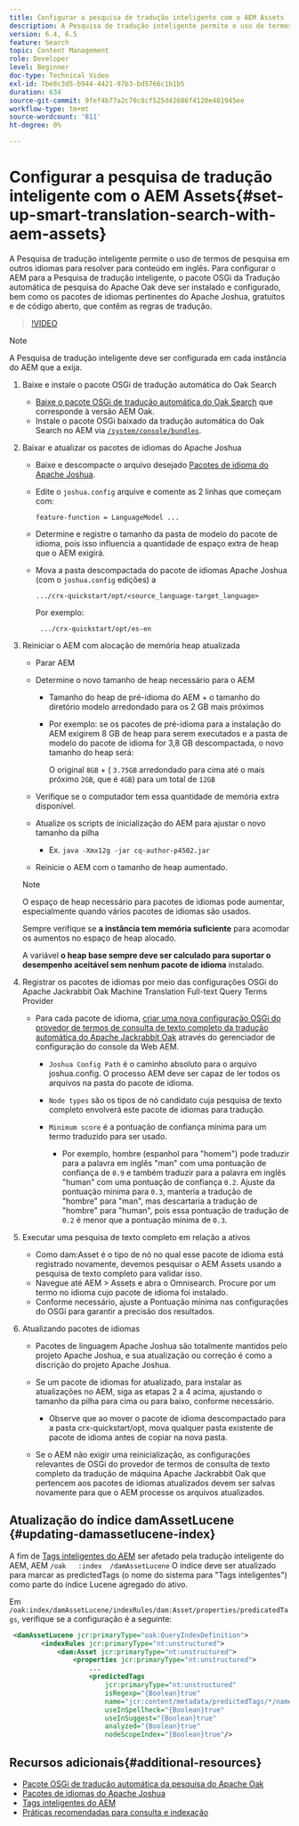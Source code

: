 ```yaml
---
title: Configurar a pesquisa de tradução inteligente com o AEM Assets
description: A Pesquisa de tradução inteligente permite o uso de termos de pesquisa em outros idiomas para resolver para conteúdo em inglês. Para configurar o AEM para a Pesquisa de tradução inteligente, o pacote OSGi da Tradução automática de pesquisa do Apache Oak deve ser instalado e configurado, bem como os pacotes de idiomas pertinentes do Apache Joshua, gratuitos e de código aberto, que contêm as regras de tradução.
version: 6.4, 6.5
feature: Search
topic: Content Management
role: Developer
level: Beginner
doc-type: Technical Video
exl-id: 7be8c3d5-b944-4421-97b3-bd5766c1b1b5
duration: 634
source-git-commit: 9fef4b77a2c70c8cf525d42686f4120e481945ee
workflow-type: tm+mt
source-wordcount: '811'
ht-degree: 0%

---
```


# Configurar a pesquisa de tradução inteligente com o AEM Assets{#set-up-smart-translation-search-with-aem-assets}

A Pesquisa de tradução inteligente permite o uso de termos de pesquisa em outros idiomas para resolver para conteúdo em inglês. Para configurar o AEM para a Pesquisa de tradução inteligente, o pacote OSGi da Tradução automática de pesquisa do Apache Oak deve ser instalado e configurado, bem como os pacotes de idiomas pertinentes do Apache Joshua, gratuitos e de código aberto, que contêm as regras de tradução.

>[!VIDEO](https://video.tv.adobe.com/v/21291?quality=12&learn=on)

>[!NOTE]
>
>A Pesquisa de tradução inteligente deve ser configurada em cada instância do AEM que a exija.

1. Baixe e instale o pacote OSGi de tradução automática do Oak Search
   * [Baixe o pacote OSGi de tradução automática do Oak Search](https://search.maven.org/#search%7Cgav%7C1%7Cg%3A%22org.apache.jackrabbit%22%20AND%20a%3A%22oak-search-mt%22) que corresponde à versão AEM Oak.
   * Instale o pacote OSGi baixado da tradução automática do Oak Search no AEM via [`/system/console/bundles`](http://localhost:4502/system/console/bundles).

2. Baixar e atualizar os pacotes de idiomas do Apache Joshua
   * Baixe e descompacte o arquivo desejado [Pacotes de idioma do Apache Joshua](https://cwiki.apache.org/confluence/display/JOSHUA/Language+Packs).
   * Edite o `joshua.config` arquive e comente as 2 linhas que começam com:

     ```
     feature-function = LanguageModel ...
     ```

   * Determine e registre o tamanho da pasta de modelo do pacote de idioma, pois isso influencia a quantidade de espaço extra de heap que o AEM exigirá.
   * Mova a pasta descompactada do pacote de idiomas Apache Joshua (com o `joshua.config` edições) a

     ```
     .../crx-quickstart/opt/<source_language-target_language>
     ```

     Por exemplo:

     ```
      .../crx-quickstart/opt/es-en
     ```

3. Reiniciar o AEM com alocação de memória heap atualizada
   * Parar AEM
   * Determine o novo tamanho de heap necessário para o AEM

      * Tamanho do heap de pré-idioma do AEM + o tamanho do diretório modelo arredondado para os 2 GB mais próximos
      * Por exemplo: se os pacotes de pré-idioma para a instalação do AEM exigirem 8 GB de heap para serem executados e a pasta de modelo do pacote de idioma for 3,8 GB descompactada, o novo tamanho do heap será:

        O original `8GB` + ( `3.75GB` arredondado para cima até o mais próximo `2GB`, que é `4GB`) para um total de `12GB`

   * Verifique se o computador tem essa quantidade de memória extra disponível.
   * Atualize os scripts de inicialização do AEM para ajustar o novo tamanho da pilha

      * Ex. `java -Xmx12g -jar cq-author-p4502.jar`

   * Reinicie o AEM com o tamanho de heap aumentado.

   >[!NOTE]
   >
   >O espaço de heap necessário para pacotes de idiomas pode aumentar, especialmente quando vários pacotes de idiomas são usados.
   >
   >
   >Sempre verifique se **a instância tem memória suficiente** para acomodar os aumentos no espaço de heap alocado.
   >
   >
   >A variável **o heap base sempre deve ser calculado para suportar o desempenho aceitável sem nenhum pacote de idioma** instalado.

4. Registrar os pacotes de idiomas por meio das configurações OSGi do Apache Jackrabbit Oak Machine Translation Full-text Query Terms Provider

   * Para cada pacote de idioma, [criar uma nova configuração OSGi do provedor de termos de consulta de texto completo da tradução automática do Apache Jackrabbit Oak](http://localhost:4502/system/console/configMgr/org.apache.jackrabbit.oak.plugins.index.mt.MTFulltextQueryTermsProviderFactory) através do gerenciador de configuração do console da Web AEM.

      * `Joshua Config Path` é o caminho absoluto para o arquivo joshua.config. O processo AEM deve ser capaz de ler todos os arquivos na pasta do pacote de idioma.
      * `Node types` são os tipos de nó candidato cuja pesquisa de texto completo envolverá este pacote de idiomas para tradução.
      * `Minimum score` é a pontuação de confiança mínima para um termo traduzido para ser usado.

         * Por exemplo, hombre (espanhol para &quot;homem&quot;) pode traduzir para a palavra em inglês &quot;man&quot; com uma pontuação de confiança de `0.9` e também traduzir para a palavra em inglês &quot;human&quot; com uma pontuação de confiança `0.2`. Ajuste da pontuação mínima para `0.3`, manteria a tradução de &quot;hombre&quot; para &quot;man&quot;, mas descartaria a tradução de &quot;hombre&quot; para &quot;human&quot;, pois essa pontuação de tradução de `0.2` é menor que a pontuação mínima de `0.3`.

5. Executar uma pesquisa de texto completo em relação a ativos
   * Como dam:Asset é o tipo de nó no qual esse pacote de idioma está registrado novamente, devemos pesquisar o AEM Assets usando a pesquisa de texto completo para validar isso.
   * Navegue até AEM > Assets e abra o Omnisearch. Procure por um termo no idioma cujo pacote de idioma foi instalado.
   * Conforme necessário, ajuste a Pontuação mínima nas configurações do OSGi para garantir a precisão dos resultados.

6. Atualizando pacotes de idiomas
   * Pacotes de linguagem Apache Joshua são totalmente mantidos pelo projeto Apache Joshua, e sua atualização ou correção é como a discrição do projeto Apache Joshua.
   * Se um pacote de idiomas for atualizado, para instalar as atualizações no AEM, siga as etapas 2 a 4 acima, ajustando o tamanho da pilha para cima ou para baixo, conforme necessário.

      * Observe que ao mover o pacote de idioma descompactado para a pasta crx-quickstart/opt, mova qualquer pasta existente de pacote de idioma antes de copiar na nova pasta.

   * Se o AEM não exigir uma reinicialização, as configurações relevantes de OSGi do provedor de termos de consulta de texto completo da tradução de máquina Apache Jackrabbit Oak que pertencem aos pacotes de idiomas atualizados devem ser salvas novamente para que o AEM processe os arquivos atualizados.

## Atualização do índice damAssetLucene {#updating-damassetlucene-index}

A fim de [Tags inteligentes do AEM](https://helpx.adobe.com/experience-manager/6-3/assets/using/touch-ui-smart-tags.html) ser afetado pela tradução inteligente do AEM, AEM `/oak   :index  /damAssetLucene` O índice deve ser atualizado para marcar as predictedTags (o nome do sistema para &quot;Tags inteligentes&quot;) como parte do índice Lucene agregado do ativo.

Em `/oak:index/damAssetLucene/indexRules/dam:Asset/properties/predicatedTags`, verifique se a configuração é a seguinte:

```xml
 <damAssetLucene jcr:primaryType="oak:QueryIndexDefinition">
        <indexRules jcr:primaryType="nt:unstructured">
            <dam:Asset jcr:primaryType="nt:unstructured">
                <properties jcr:primaryType="nt:unstructured">
                    ...
                    <predictedTags
                        jcr:primaryType="nt:unstructured"
                        isRegexp="{Boolean}true"
                        name="jcr:content/metadata/predictedTags/*/name"
                        useInSpellheck="{Boolean}true"
                        useInSuggest="{Boolean}true"
                        analyzed="{Boolean}true"
                        nodeScopeIndex="{Boolean}true"/>
```

## Recursos adicionais{#additional-resources}

* [Pacote OSGi de tradução automática da pesquisa do Apache Oak](https://search.maven.org/#search%7Cgav%7C1%7Cg%3A%22org.apache.jackrabbit%22%20AND%20a%3A%22oak-search-mt%22)
* [Pacotes de idiomas do Apache Joshua](https://cwiki.apache.org/confluence/display/JOSHUA/Language+Packs)
* [Tags inteligentes do AEM](https://helpx.adobe.com/experience-manager/6-3/assets/using/touch-ui-smart-tags.html)
* [Práticas recomendadas para consulta e indexação](https://helpx.adobe.com/experience-manager/6-5/sites/deploying/using/best-practices-for-queries-and-indexing.html)
